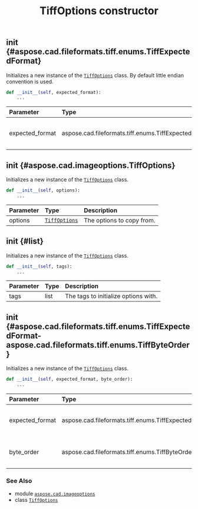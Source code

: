 ﻿---
title: TiffOptions constructor
second_title: Aspose.CAD for Python via .NET API References
description: 
type: docs
weight: 10
url: /aspose.cad.imageoptions/tiffoptions/__init__/
is_root: false
---

## __init__ {#aspose.cad.fileformats.tiff.enums.TiffExpectedFormat}

Initializes a new instance of the [`TiffOptions`](/cad/python-net/aspose.cad.imageoptions/tiffoptions) class. By default little endian convention is used.



```python
def __init__(self, expected_format):
    ...
```


| Parameter | Type | Description |
| :- | :- | :- |
| expected_format | aspose.cad.fileformats.tiff.enums.TiffExpectedFormat | The expected tiff file format. |


## __init__ {#aspose.cad.imageoptions.TiffOptions}

Initializes a new instance of the [`TiffOptions`](/cad/python-net/aspose.cad.imageoptions/tiffoptions) class.



```python
def __init__(self, options):
    ...
```


| Parameter | Type | Description |
| :- | :- | :- |
| options | [`TiffOptions`](/cad/python-net/aspose.cad.imageoptions/tiffoptions) | The options to copy from. |


## __init__ {#list}

Initializes a new instance of the [`TiffOptions`](/cad/python-net/aspose.cad.imageoptions/tiffoptions) class.



```python
def __init__(self, tags):
    ...
```


| Parameter | Type | Description |
| :- | :- | :- |
| tags | list | The tags to initialize options with. |


## __init__ {#aspose.cad.fileformats.tiff.enums.TiffExpectedFormat-aspose.cad.fileformats.tiff.enums.TiffByteOrder}

Initializes a new instance of the [`TiffOptions`](/cad/python-net/aspose.cad.imageoptions/tiffoptions) class.



```python
def __init__(self, expected_format, byte_order):
    ...
```


| Parameter | Type | Description |
| :- | :- | :- |
| expected_format | aspose.cad.fileformats.tiff.enums.TiffExpectedFormat | The expected tiff file format. |
| byte_order | aspose.cad.fileformats.tiff.enums.TiffByteOrder | The tiff file format byte order to use. |



### See Also
* module [`aspose.cad.imageoptions`](../../)
* class [`TiffOptions`](/cad/python-net/aspose.cad.imageoptions/tiffoptions)
